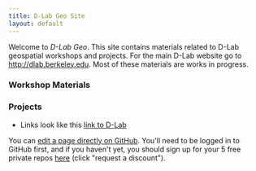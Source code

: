 ```yaml
---
title: D-Lab Geo Site
layout: default
---
```

Welcome to *D-Lab Geo*. This site contains materials related to D-Lab geospatial workshops and projects. For the main D-Lab website go to http://dlab.berkeley.edu.  Most of these materials are works in progress.

### Workshop Materials

### Projects
- Links look like this [link to D-Lab](http://dlab.berkeley.edu)

You can [edit a page directly on
GitHub](https://github.com/dlab-projects/dlab-static-template/edit/master/index.md).
You'll need to be logged in to GitHub first, and if you haven't yet, you should
sign up for your 5 free private repos [here](https://education.github.com)
(click "request a discount").

